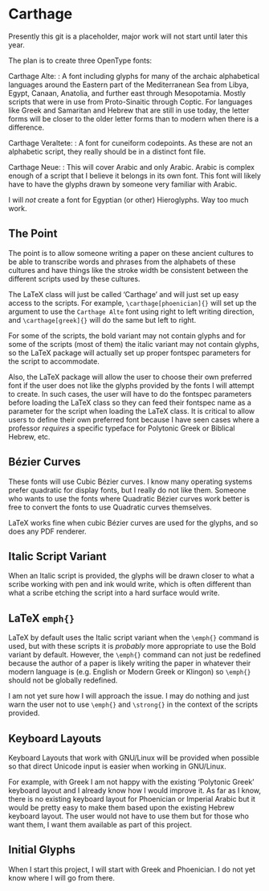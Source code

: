 Carthage
========

Presently this git is a placeholder, major work will not start until later this
year.

The plan is to create three OpenType fonts:

Carthage Alte:
: A font including glyphs for many of the archaic alphabetical languages around
  the Eastern part of the Mediterranean Sea from Libya, Egypt, Canaan, Anatolia,
  and further east through Mesopotamia. Mostly scripts that were in use from
  Proto-Sinaitic through Coptic. For languages like Greek and Samaritan and
  Hebrew that are still in use today, the letter forms will be closer to the
  older letter forms than to modern when there is a difference.

Carthage Veraltete:
: A font for cuneiform codepoints. As these are not an alphabetic script, they
  really should be in a distinct font file.

Carthage Neue:
: This will cover Arabic and only Arabic. Arabic is complex enough of a script
  that I believe it belongs in its own font. This font will likely have to have
  the glyphs drawn by someone very familiar with Arabic.

I will *not* create a font for Egyptian (or other) Hieroglyphs. Way too much
work.


The Point
---------

The point is to allow someone writing a paper on these ancient cultures to be
able to transcribe words and phrases from the alphabets of these cultures and
have things like the stroke width be consistent between the different scripts
used by these cultures.

The LaTeX class will just be called ‘Carthage’ and will just set up easy access
to the scripts. For example, `\carthage[phoenician]{}` will set up the argument
to use the `Carthage Alte` font using right to left writing direction, and
`\carthage[greek]{}` will do the same but left to right.

For some of the scripts, the bold variant may not contain glyphs and for some of
the scripts (most of them) the italic variant may not contain glyphs, so the
LaTeX package will actually set up proper fontspec parameters for the script
to accommodate.

Also, the LaTeX package will allow the user to choose their own preferred font
if the user does not like the glyphs provided by the fonts I will attempt to
create. In such cases, the user will have to do the fontspec parameters before
loading the LaTeX class so they can feed their fontspec name as a parameter for
the script when loading the LaTeX class. It is critical to allow users to define
their own preferred font because I have seen cases where a professor *requires*
a specific typeface for Polytonic Greek or Biblical Hebrew, etc.


Bézier Curves
-------------

These fonts will use Cubic Bézier curves. I know many operating systems prefer
quadratic for display fonts, but I really do not like them. Someone who wants
to use the fonts where Quadratic Bézier curves work better is free to convert
the fonts to use Quadratic curves themselves. 

LaTeX works fine when cubic Bézier curves are used for the glyphs, and so does
any PDF renderer.


Italic Script Variant
---------------------

When an Italic script is provided, the glyphs will be drawn closer to what a
scribe working with pen and ink would write, which is often different than what
a scribe etching the script into a hard surface would write.


LaTeX `emph{}`
--------------

LaTeX by default uses the Italic script variant when the `\emph{}` command is
used, but with these scripts it is *probably* more appropriate to use the Bold
variant by default. However, the `\emph{}` command can not just be redefined
because the author of a paper is likely writing the paper in whatever their
modern language is (e.g. English or Modern Greek or Klingon) so `\emph{}` should
not be globally redefined.

I am not yet sure how I will approach the issue. I may do nothing and just warn
the user not to use `\emph{}` and `\strong{}` in the context of the scripts
provided.


Keyboard Layouts
----------------

Keyboard Layouts that work with GNU/Linux will be provided when possible so
that direct Unicode input is easier when working in GNU/Linux.

For example, with Greek I am not happy with the existing ‘Polytonic Greek’
keyboard layout and I already know how I would improve it. As far as I know,
there is no existing keyboard layout for Phoenician or Imperial Arabic but
it would be pretty easy to make them based upon the existing Hebrew keyboard
layout. The user would not have to use them but for those who want them, I want
them available as part of this project.


Initial Glyphs
--------------

When I start this project, I will start with Greek and Phoenician. I do not yet
know where I will go from there.





